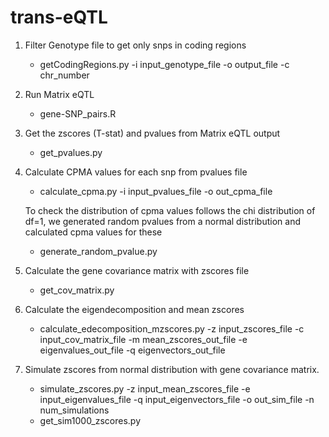 # trans-eQTL

1. Filter Genotype file to get only snps in coding regions
   - getCodingRegions.py -i input_genotype_file -o output_file -c chr_number
2. Run Matrix eQTL
   - gene-SNP_pairs.R 
3. Get the zscores (T-stat) and pvalues from Matrix eQTL output
   - get_pvalues.py
4. Calculate CPMA values for each snp from pvalues file
   - calculate_cpma.py -i input_pvalues_file -o out_cpma_file
  
    To check the distribution of cpma values follows the chi distribution of df=1, we generated random pvalues from a normal distribution and calculated cpma values for these
   - generate_random_pvalue.py 
5. Calculate the gene covariance matrix with zscores file
   - get_cov_matrix.py 
6. Calculate the eigendecomposition and mean zscores
   - calculate_edecomposition_mzscores.py -z input_zscores_file -c input_cov_matrix_file -m mean_zscores_out_file -e eigenvalues_out_file -q eigenvectors_out_file
7. Simulate zscores from normal distribution with gene covariance matrix.
   - simulate_zscores.py -z input_mean_zscores_file -e input_eigenvalues_file -q input_eigenvectors_file -o out_sim_file -n num_simulations
   - get_sim1000_zscores.py 

